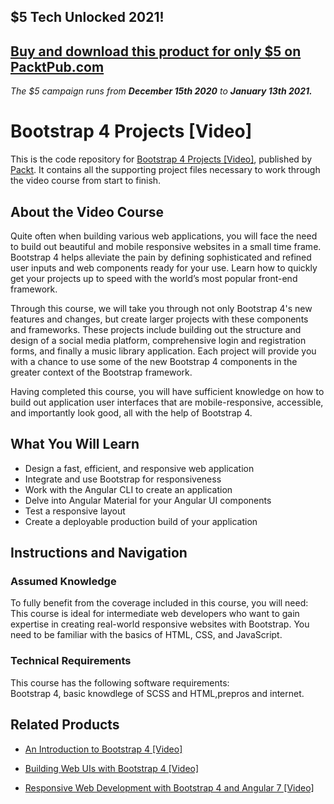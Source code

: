 ## $5 Tech Unlocked 2021!
[Buy and download this product for only $5 on PacktPub.com](https://www.packtpub.com/)
-----
*The $5 campaign         runs from __December 15th 2020__ to __January 13th 2021.__*

# Bootstrap 4 Projects [Video]
This is the code repository for [Bootstrap 4 Projects [Video]](https://www.packtpub.com/web-development/bootstrap-4-projects-video?utm_source=github&utm_medium=repository&utm_campaign=9781786469120), published by [Packt](https://www.packtpub.com/?utm_source=github). It contains all the supporting project files necessary to work through the video course from start to finish.
## About the Video Course
Quite often when building various web applications, you will face the need to build out beautiful and mobile responsive websites in a small time frame. Bootstrap 4 helps alleviate the pain by defining sophisticated and refined user inputs and web components ready for your use. Learn how to quickly get your projects up to speed with the world’s most popular front-end framework.

Through this course, we will take you through not only Bootstrap 4's new features and changes, but create larger projects with these components and frameworks. These projects include building out the structure and design of a social media platform, comprehensive login and registration forms, and finally a music library application. Each project will provide you with a chance to use some of the new Bootstrap 4 components in the greater context of the Bootstrap framework.

Having completed this course, you will have sufficient knowledge on how to build out application user interfaces that are mobile-responsive, accessible, and importantly look good, all with the help of Bootstrap 4.

<H2>What You Will Learn</H2>
<DIV class=book-info-will-learn-text>
<UL>
<LI>Design a fast, efficient, and responsive web application 
<LI>Integrate and use Bootstrap for responsiveness 
<LI>Work with the Angular CLI to create an application 
<LI>Delve into Angular Material for your Angular UI components 
<LI>Test a responsive layout 
<LI>Create a deployable production build of your application </LI></UL></DIV>

## Instructions and Navigation
### Assumed Knowledge
To fully benefit from the coverage included in this course, you will need:<br/>
This course is ideal for intermediate web developers who want to gain expertise in creating real-world responsive websites with Bootstrap. You need to be familiar with the basics of HTML, CSS, and JavaScript.
### Technical Requirements
This course has the following software requirements:<br/>
Bootstrap 4, basic knowdlege of SCSS and HTML,prepros and internet.

## Related Products
* [An Introduction to Bootstrap 4 [Video]](https://www.packtpub.com/web-development/introduction-bootstrap-4-video?utm_source=github&utm_medium=repository&utm_campaign=9781789804867)

* [Building Web UIs with Bootstrap 4 [Video]](https://www.packtpub.com/web-development/building-web-uis-bootstrap-4-video?utm_source=github&utm_medium=repository&utm_campaign=9781788396134)

* [Responsive Web Development with Bootstrap 4 and Angular 7 [Video]](https://www.packtpub.com/web-development/responsive-web-development-bootstrap-4-and-angular-7-video?utm_source=github&utm_medium=repository&utm_campaign=9781789615272)


